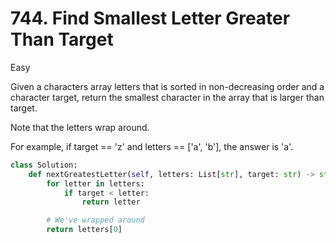 # 744. Find Smallest Letter Greater Than Target

Easy

Given a characters array letters that is sorted in non-decreasing order and a character target, return the smallest character in the array that is larger than target.

Note that the letters wrap around.

For example, if target == 'z' and letters == ['a', 'b'], the answer is 'a'.

```python
class Solution:
    def nextGreatestLetter(self, letters: List[str], target: str) -> str:
        for letter in letters:
            if target < letter:
                return letter

        # We've wrapped around
        return letters[0]
```
